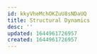 ```yaml
---
id: kkyVheMchOKZuU8sNDaUQ
title: Structural Dynamics
desc: ''
updated: 1644961726957
created: 1644961726957
---
```



